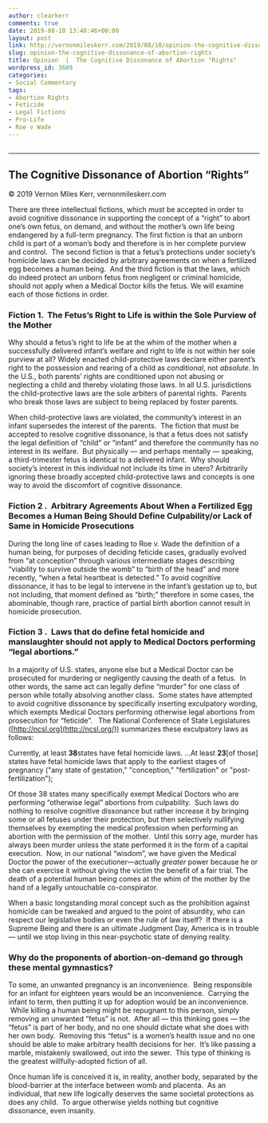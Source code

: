 ```yaml
---
author: clearkerr
comments: true
date: 2019-08-10 13:48:46+00:00
layout: post
link: http://vernonmileskerr.com/2019/08/10/opinion-the-cognitive-dissonance-of-abortion-rights/
slug: opinion-the-cognitive-dissonance-of-abortion-rights
title: Opinion  |  The Cognitive Dissonance of Abortion "Rights"
wordpress_id: 3609
categories:
- Social Commentary
tags:
- Abortion Rights
- Feticide
- Legal Fictions
- Pro-Life
- Roe v Wade
---
```


## 




## 





* * *





## The Cognitive Dissonance of Abortion “Rights”


© 2019 Vernon Miles Kerr, vernonmileskerr.com



There are three intellectual fictions, which must be accepted in order to avoid cognitive dissonance in supporting the concept of a “right” to abort one’s own fetus, on demand, and without the mother’s own life being endangered by a full-term pregnancy. The first fiction is that an unborn child is part of a woman’s body and therefore is in her complete purview and control.  The second fiction is that a fetus’s protections under society’s homicide laws can be decided by arbitrary agreements on when a fertilized egg becomes a human being.  And the third fiction is that the laws, which do indeed protect an unborn fetus from negligent or criminal homicide, should not apply when a Medical Doctor kills the fetus. We will examine each of those fictions in order.


### Fiction 1.  The Fetus’s Right to Life is within the Sole Purview of the Mother


Why should a fetus’s right to life be at the whim of the mother when a successfully delivered infant’s welfare and right to life is not within her sole purview at all? Widely enacted child-protective laws declare either parent’s right to the possession and rearing of a child as _conditional_, not _absolute_. In the U.S., both parents’ rights are conditioned upon not abusing or neglecting a child and thereby violating those laws. In all U.S. jurisdictions the child-protective laws are the sole arbiters of parental rights.  Parents who break those laws are subject to being replaced by foster parents.

When child-protective laws are violated, the community’s interest in an infant supersedes the interest of the parents.  The fiction that must be accepted to resolve cognitive dissonance, is that a fetus does not satisfy the legal definition of “child” or “infant” and therefore the community has no interest in its welfare.  But physically — and perhaps mentally — speaking,  a third-trimester fetus is identical to a delivered infant.  Why should society’s interest in this individual not include its time in utero? Arbitrarily ignoring these broadly accepted child-protective laws and concepts is one way to avoid the discomfort of cognitive dissonance.


### Fiction 2 .  Arbitrary Agreements About When a Fertilized Egg Becomes a Human Being Should Define Culpability/or Lack of Same in Homicide Prosecutions


During the long line of cases leading to Roe v. Wade the definition of a human being, for purposes of deciding feticide cases, gradually evolved from “at conception” through various intermediate stages describing “viability to survive outside the womb” to “birth of the head” and more recently, “when a fetal heartbeat is detected.” To avoid cognitive dissonance, it has to be legal to intervene in the infant’s gestation up to, but not including, that moment defined as “birth;” therefore in some cases, the abominable, though rare, practice of partial birth abortion cannot result in homicide prosecution.


### Fiction 3 .  Laws that do define fetal homicide and manslaughter should not apply to Medical Doctors performing “legal abortions.”


In a majority of U.S. states, anyone else but a Medical Doctor can be prosecuted for murdering or negligently causing the death of a fetus.  In other words, the same act can legally define “murder” for one class of person while totally absolving another class.  Some states have attempted to avoid cognitive dissonance by specifically inserting exculpatory wording, which exempts Medical Doctors performing otherwise legal abortions from prosecution for “feticide”.   The National Conference of State Legislatures ([http://ncsl.org](http://ncsl.org/)) summarizes these exculpatory laws as follows:



Currently, at least **38**states have fetal homicide laws. …At least **23**[of those] states have fetal homicide laws that apply to the earliest stages of pregnancy ("any state of gestation," "conception," "fertilization" or "post-fertilization");

Of those 38 states many specifically exempt Medical Doctors who are performing “otherwise legal” abortions from culpability.  Such laws do nothing to resolve cognitive dissonance but rather increase it by bringing some or all fetuses under their protection, but then selectively nullifying themselves by exempting the medical profession when performing an abortion with the permission of the mother.  Until this sorry age, murder has always been murder unless the state performed it in the form of a capital execution.  Now, in our national “wisdom”, we have given the Medical Doctor the power of the executioner—actually _greater_ power because he or she can exercise it without giving the victim the benefit of a fair trial. The death of a potential human being comes at the whim of the mother by the hand of a legally untouchable co-conspirator.

When a basic longstanding moral concept such as the prohibition against homicide can be tweaked and argued to the point of absurdity, who can respect our legislative bodies or even the rule of law itself?  If there is a Supreme Being and there is an ultimate Judgment Day, America is in trouble — until we stop living in this near-psychotic state of denying reality.


### Why do the proponents of abortion-on-demand go through these mental gymnastics?


To some, an unwanted pregnancy is an inconvenience.  Being responsible for an infant for eighteen years would be an inconvenience.  Carrying the infant to term, then putting it up for adoption would be an inconvenience.  While killing a human being might be repugnant to this person, simply removing an unwanted “fetus” is not.  After all — this thinking goes — the “fetus” is part of her body, and no one should dictate what she does with her own body.  Removing this “fetus” is a women’s health issue and no one should be able to make arbitrary health decisions for her.  It’s like passing a marble, mistakenly swallowed, out into the sewer.  This type of thinking is the greatest willfully-adopted fiction of all.

Once human life is conceived it is, in reality, another body, separated by the blood-barrier at the interface between womb and placenta.  As an individual, that new life logically deserves the same societal protections as does any child.  To argue otherwise yields nothing but cognitive dissonance, even insanity.
